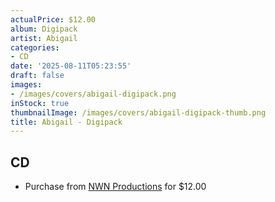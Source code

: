 ```yaml
---
actualPrice: $12.00
album: Digipack
artist: Abigail
categories:
- CD
date: '2025-08-11T05:23:55'
draft: false
images:
- /images/covers/abigail-digipack.png
inStock: true
thumbnailImage: /images/covers/abigail-digipack-thumb.png
title: Abigail - Digipack
---
```


## CD
* Purchase from [NWN Productions](http://shop.nwnprod.com/index.php?route=product/product&path=93&product_id=62012&sort=pd.name&order=ASC) for $12.00
